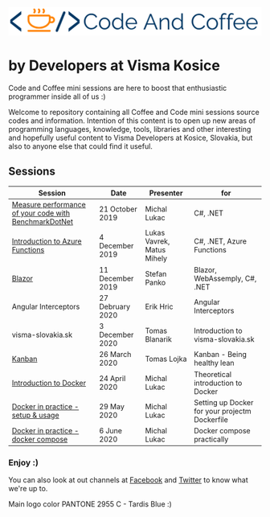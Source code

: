 ![logo.png](docs/images/logo2.png)

# by Developers at Visma Kosice

Code and Coffee mini sessions are here to boost that enthusiastic programmer inside all of us :)

Welcome to repository containing all Coffee and Code mini sessions source codes and information.
Intention of this content is to open up new areas of programming languages, knowledge, tools, libraries and other interesting and hopefully useful content to Visma Developers at Kosice, Slovakia, but also to anyone else that could find it useful.

## Sessions

| Session | Date | Presenter | for |
|--------------|----------|--------------|--------------|
| [Measure performance of your code with BenchmarkDotNet](https://github.com/DevelopersVismaKosice/CodeAndCoffee/tree/master/sessions/1-Measure%20performance%20of%20your%20code%20with%20BenchmarkDotNet) | 21 October 2019 | Michal Lukac | C#, .NET |
| [Introduction to Azure Functions](https://github.com/DevelopersVismaKosice/CodeAndCoffee/tree/master/sessions/2-Introduction%20to%20Azure%20Functions) | 4 December 2019 | Lukas Vavrek, Matus Mihely | C#, .NET, Azure Functions 
| [Blazor](https://github.com/DevelopersVismaKosice/CodeAndCoffee/tree/master/sessions/3-Blazor) | 11 December 2019 | Stefan Panko | Blazor, WebAssemply, C#, .NET
| Angular Interceptors | 27 Debruary 2020 | Erik Hric | Angular Interceptors
| visma-slovakia.sk | 3 December 2020 | Tomas Blanarik | Introduction to visma-slovakia.sk
| [Kanban](https://github.com/DevelopersVismaKosice/CodeAndCoffee/blob/master/sessions/6-Kanban/Kanban.pdf) | 26 March 2020 | Tomas Lojka | Kanban - Being healthy lean
| [Introduction to Docker](https://github.com/DevelopersVismaKosice/CodeAndCoffee/blob/master/sessions/7-Docker%20in%20Practice/Introduction%20to%20Docker.pdf) | 24 April 2020 | Michal Lukac | Theoretical introduction to Docker
| [Docker in practice - setup & usage](https://github.com/DevelopersVismaKosice/CodeAndCoffee/blob/master/sessions/Docker%20in%20Practice/README.Session-June-5-2020.md) | 29 May 2020 | Michal Lukac | Setting up Docker for your projectm Dockerfile
| [Docker in practice - docker compose](https://github.com/DevelopersVismaKosice/CodeAndCoffee/blob/master/sessions/Docker%20in%20Practice/README.Session-June-5-2020.md) | 6 June 2020 | Michal Lukac | Docker compose practically

### Enjoy :)

You can also look at out channels at [Facebook](https://www.facebook.com/pg/vismakosice/posts/) and [Twitter](https://twitter.com/VismaDevsSK) to know what we're up to.

Main logo color PANTONE 2955 C - Tardis Blue :)
